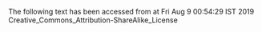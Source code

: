The following text has been accessed from at Fri Aug 9 00:54:29 IST 2019
Creative_Commons_Attribution-ShareAlike_License
